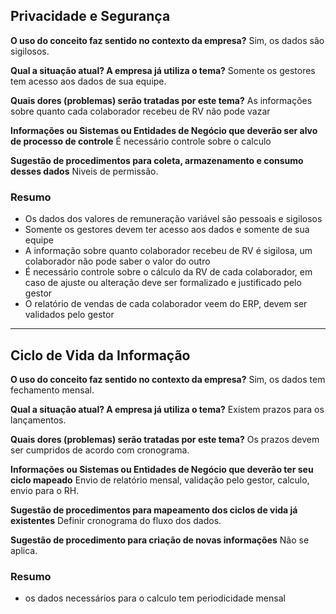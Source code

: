 ## Privacidade e Segurança

**O uso do conceito faz sentido no contexto da empresa?**
Sim, os dados são sigilosos.

**Qual a situação atual? A empresa já utiliza o tema?**
Somente os gestores tem acesso aos dados de sua equipe.

**Quais dores (problemas) serão tratadas por este tema?**
As informações sobre quanto cada colaborador recebeu de RV não pode vazar

**Informações ou Sistemas ou Entidades de Negócio que deverão ser alvo de processo de controle**
É necessário controle sobre o calculo

**Sugestão de procedimentos para coleta, armazenamento e consumo desses dados**
Niveis de permissão.

### Resumo
- Os dados dos valores de remuneração variável são pessoais e sigilosos
- Somente os gestores devem ter acesso aos dados e somente de sua equipe
- A informação sobre quanto colaborador recebeu de RV é sigilosa, um colaborador não pode saber o valor do outro
- É necessário controle sobre o cálculo da RV de cada colaborador, em caso de ajuste ou alteração deve ser formalizado e justificado pelo gestor
- O relatório de vendas de cada colaborador veem do ERP, devem ser validados pelo gestor

-------

## Ciclo de Vida da Informação

**O uso do conceito faz sentido no contexto da empresa?**
Sim, os dados tem fechamento mensal.

**Qual a situação atual? A empresa já utiliza o tema?**
Existem prazos para os lançamentos.

**Quais dores (problemas) serão tratadas por este tema?**
Os prazos devem ser cumpridos de acordo com cronograma.

**Informações ou Sistemas ou Entidades de Negócio que deverão ter seu ciclo mapeado**
Envio de relatório mensal, validação pelo gestor, calculo, envio para o RH.

**Sugestão de procedimentos para mapeamento dos ciclos de vida já existentes**
Definir cronograma do fluxo dos dados.

**Sugestão de procedimento para criação de novas informações**
Não se aplica.

### Resumo
- os dados necessários para o calculo tem periodicidade mensal
